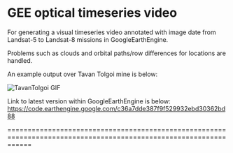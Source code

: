 # GEE optical timeseries video
For generating a visual timeseries video annotated with image date from Landsat-5 to Landsat-8 missions in GoogleEarthEngine. 

Problems such as clouds and orbital paths/row differences for locations are handled.

An example output over Tavan Tolgoi mine is below: 

![TavanTolgoi GIF](https://github.com/Maralbay/GEE_timeseries/blob/master/TavanTolgoiGIF.gif)


Link to latest version within GoogleEarthEngine is below:
https://code.earthengine.google.com/c36a7dde387f9f529932ebd30362bd88

==================================================================================================================
